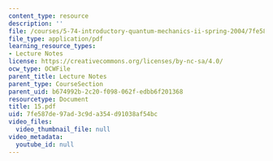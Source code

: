 ```yaml
---
content_type: resource
description: ''
file: /courses/5-74-introductory-quantum-mechanics-ii-spring-2004/7fe587de97ad3c9da354d91038af54bc_15.pdf
file_type: application/pdf
learning_resource_types:
- Lecture Notes
license: https://creativecommons.org/licenses/by-nc-sa/4.0/
ocw_type: OCWFile
parent_title: Lecture Notes
parent_type: CourseSection
parent_uid: b674992b-2c20-f098-062f-edbb6f201368
resourcetype: Document
title: 15.pdf
uid: 7fe587de-97ad-3c9d-a354-d91038af54bc
video_files:
  video_thumbnail_file: null
video_metadata:
  youtube_id: null
---
```

